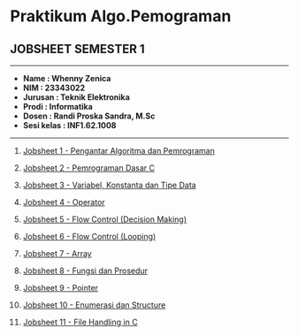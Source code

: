 # Praktikum Algo.Pemograman

 ## **JOBSHEET SEMESTER 1**

  ______________________

* **Name    : Whenny Zenica**      
* **NIM     : 23343022**           
* **Jurusan : Teknik Elektronika** 
* **Prodi   : Informatika**
* **Dosen : Randi Proska Sandra, M.Sc**
* **Sesi kelas : INF1.62.1008**

  
______________________
1. [Jobsheet 1 - Pengantar Algoritma dan Pemrograman](https://github.com/Whanyzencc/Jobsheet-TI-Algoritma-Pemograman-Semester-1/tree/main/Jobsheet%201_Whenny%20Zenica_23343022)<br>

2. [Jobsheet 2 - Pemrograman Dasar C](https://github.com/Whanyzencc/Jobsheet-TI-Algoritma-Pemograman-Semester-1/tree/main/Jobsheet%202_Whenny%20Zenica_23343022)<br>

3. [Jobsheet 3 - Variabel, Konstanta dan Tipe Data](https://github.com/Whanyzencc/Jobsheet-TI-Algoritma-Pemograman-Semester-1/tree/main/Jobsheet%203_Whenny%20Zenica_23343022)<br>

4. [Jobsheet 4 - Operator](https://github.com/Whanyzencc/Jobsheet-TI-Algoritma-Pemograman-Semester-1/tree/main/Jobsheet%204_Whenny%20Zenica_23343022)<br>

5. [Jobsheet 5 - Flow Control (Decision Making)](https://github.com/Whanyzencc/Jobsheet-TI-Algoritma-Pemograman-Semester-1/tree/main/Jobsheet%205_Whenny%20Zenica_23343022)<br>

6. [Jobsheet 6 - Flow Control (Looping)](https://github.com/Whanyzencc/Jobsheet-TI-Algoritma-Pemograman-Semester-1/tree/main/Jobsheet%206_Whenny%20Zenica_23343022)<br>

7. [Jobsheet 7 - Array](https://github.com/Whanyzencc/Jobsheet-TI-Algoritma-Pemograman-Semester-1/tree/main/Jobsheet%207_Whenny%20Zenica_23343022)<br>

8. [Jobsheet 8 - Fungsi dan Prosedur](https://github.com/Whanyzencc/Jobsheet-TI-Algoritma-Pemograman-Semester-1/tree/main/Jobsheet%208_Whenny%20Zenica_23343022)<br>

9. [Jobsheet 9 - Pointer](https://github.com/Whanyzencc/Jobsheet-TI-Algoritma-Pemograman-Semester-1/tree/main/Jobsheet%209_Whenny%20Zenica_23343022)<br>

10. [Jobsheet 10 - Enumerasi dan Structure](https://github.com/Whanyzencc/Jobsheet-TI-Algoritma-Pemograman-Semester-1/tree/main/Jobsheet%2010_Whenny%20Zenica_23343022)<br>

11. [Jobsheet 11 - File Handling in C](https://github.com/Whanyzencc/Jobsheet-TI-Algoritma-Pemograman-Semester-1/tree/main/Jobsheet%2011_Whenny%20Zenica_23343022)<br>

